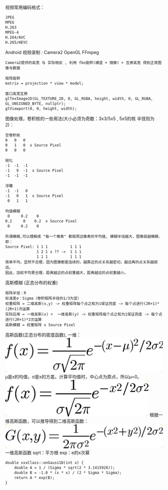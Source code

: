 视频常用编码格式：
```
JPEG
MPEG
H.263
MPEG-4
H.264/AVC
H.265/HEVC
```
Android 视频录制 : Camera2 OpenGL FFmpeg
```
Camera2提供的高宽 与 实际相反 , 利用 fbo旋转(横竖 + 镜像) + 互换高宽 得到正常图像与数据

矩阵旋转
matrix = projection * view * model;

窗口高宽互换
glTexImage2D(GL_TEXTURE_2D, 0, GL_RGBA, height, width, 0, GL_RGBA, GL_UNSIGNED_BYTE, nullptr);
glViewport(0, 0, height, width); 
```

图像处理，卷积核的一些用法(大小必须为奇数：3x3/5x5 , 5x5的核 半径则为2)：
```
空卷积核
0   0   0
0   1   0  x Source Pixel
0   0   0

锐化
-1  -1  -1
-1   9  -1  x Source Pixel
-1  -1  -1

浮雕
-1  -1   0
-1   0   1  x Source Pixel
 0   1   1

均值模糊
 0     0.2    0
0.2     0    0.2  x Source Pixel
 0     0.2    0

所谓模糊,可以理解成 "每一个像素" 都取周边像素的平均值, 模糊半径越大，图像就越模糊. 即：
Source Pixel: 1 1 1          1 1 1
              1 2 1 x ?? ->  1 1 1
              1 1 1          1 1 1
简单平均，显然不合理，因为图像都是连续的，越靠近的点关系越密切，越远离的点关系越疏远。
因此，加权平均更合理，距离越近的点权重越大，距离越远的点权重越小。
```

高斯模糊 (正态分布的权重)
```
矩阵半径：R
标准差σ：Sigma（卷积矩阵半径的1/3为宜）
权重矩阵 = 二维高斯(x,y) -> 权重矩阵每个点之和为1保证亮度 -> 每个点进行(2R+1)*(2R+1)次运算
实际应用 = 一维高斯(x) +  一维高斯(y) -> 权重矩阵每个点之和为1保证亮度 -> 每个点进行(2R+1)*2次运算
高斯模糊 = 权重矩阵 x Source Pixel
```
高斯函数(正态分布的密度函数), 一维：
![Image text](https://github.com/ABCDQ123/VdMake/blob/main/lib_vd/image/gauss1d_origin.png)
μ是x的均值，σ是x的方差。计算平均值时，中心点为原点，所以μ=0。
![Image text](https://github.com/ABCDQ123/VdMake/blob/main/lib_vd/image/gauss1d.png)
根据一维高斯函数，可以推导得到二维高斯函数：
![Image text](https://github.com/ABCDQ123/VdMake/blob/main/lib_vd/image/gauss2d.png)
一维高斯函数 sqrt：平方根 exp：e的x次幂
```
double xxxClass::onGauss1D(int x) {
    double A = 1 / (Sigma * sqrt(2 * 3.1415926));
    double B = -1.0 * (x * x) / (2 * Sigma * Sigma);
    return A * exp(B);
}
```
